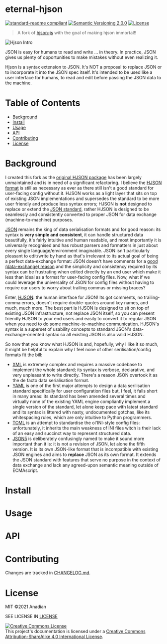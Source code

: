 # eternal-hjson
[![standard-readme compliant](https://img.shields.io/badge/readme%20style-standard-brightgreen.svg?style=flat-square)](https://github.com/RichardLitt/standard-readme)
[![Semantic Versioning 2.0.0](https://img.shields.io/badge/semver-2.0.0-brightgreen?style=flat-square)](https://semver.org/spec/v2.0.0.html)
[![License](https://img.shields.io/github/license/Anadian/eternal-hjson-js)](https://github.com/Anadian/eternal-hjson-js/blob/master/LICENSE)
> A fork of [hjson-js](https://github.com/hjson/hjson-js) with the goal of making hjson immortal!!

![Hjson Intro](https://hjson.github.io/hjson1.gif)

JSON is easy for humans to read and write ... in theory. In practice, JSON gives us plenty of opportunities to make mistakes without even realizing it.

Hjson is a syntax extension to JSON. It's NOT a proposal to replace JSON or to incorporate it into the JSON spec itself. It's intended to be used like a user interface for humans, to read and edit before passing the JSON data to the machine.
# Table of Contents
- [Background](#Background)
- [Install](#Install)
- [Usage](#Usage)
- [API](#API)
- [Contributing](#Contributing)
- [License](#License)
# Background
I created this fork as the [original HJSON package](https://github.com/hjson/hjson-js) has been largely unmaintained and is in need of a significant refactoring. I believe the [HJSON format](https://hjson.github.io) is still as necessary as ever as there still isn't a good standard for user-facing config without it. HJSON works as a light layer that sits on top of existing JSON implementations and supersedes the standard to be more user friendly and produce less syntax errors; HJSON is **not** designed to replace or extend the [JSON standard](https://www.json.org/json-en.html), rather HJSON is designed to be seamlessly and consistently converted to proper JSON for data exchange (machine-to-machine) purposes. 

[JSON](https://en.wikipedia.org/wiki/JSON) remains the king of data serialisation formats and for good reason: its syntax is **very simple and consistent**, it can handle structured data beautifully, it's fairly intuitive and human readable, and most importantly it is universally recognised and has robust parsers and formatters in just about every single language/environment imaginable. JSON isn't particularly pleasant to edit/write by hand as that's irrelevant to its actual goal of being a perfect data-exchange format: JSON doesn't have comments for a [good (data-exchange) reason](https://archive.vn/20150704102718/https://plus.google.com/+DouglasCrockfordEsq/posts/RK8qyGVaGSr) and the simplicity and consistency required by its syntax can be frustrating when edited directly by an end user which make it less than ideal as a format for user-facing config files. Now, what if we could leverage the universality of JSON for config files without having to require our users to worry about trailing commas or missing braces?

Enter, [HJSON](https://hjson.github.io): the human interface for JSON! Its got comments, no trailing-comma errors, doesn't require double-quotes around key names, and much, much more. The best part is HJSON is designed to sit on top of existing JSON infrastructure, not replace JSON itself, so you can present friendly HJSON to your end users and easily to convert it to regular JSON when you need to do some machine-to-machine communication. HJSON's syntax is a superset of usability concepts to standard JSON's data-exchange-oriented syntax so all existing JSON is also valid HJSON.

So now that you know what HJSON is and, hopefully, why I like it so much, it might be helpful to explain why I feel none of other serilisation/config formats fit the bill:
- [XML](https://en.wikipedia.org/wiki/XML) is extremely complex and requires a massive codebase to implement the whole standard; its syntax is verbose, declarative, and very unpleasant to write directly. There's a reason JSON overtook it as the de facto data serialisation format.
- [YAML](https://yaml.org/) is one of the first major attempts to design a data serilisation standard specifically for user configuration files but, I feel, it falls short in many areas: its standard has been amended several times and virtually none of the existing YAML engine compliantly implement a single version of the standard, let alone keep pace with latest standard and its syntax is littered with nasty, undocumented gotchas, like its whitespacing rules, which are only intuitive to Python programmers.
- [TOML](https://toml.io/en/) is an attempt to standardise the ol'INI-style config files: unfortunately, it inherits the main weakness of INI files witch is their lack of an easy and succinct way to represent structured data.
- [JSON5](https://json5.org/) is deliberately confusingly named to make it sound more important than it is: it is not a revision of JSON, let alone the fifth version. It is its own JSON-like format that is incompatible with existing JSON engines and aims to **replace** JSON as its own format. It extends the JSON standard with features that serve no purpose in the context of data exchange and lack any agreed-upon semantic meaning outside of ECMAscript.
# Install
# Usage
# API
# Contributing
Changes are tracked in [CHANGELOG.md](CHANGELOG.md).
# License
MIT ©2021 Anadian

SEE LICENSE IN [LICENSE](LICENSE)

[![Creative Commons License](https://i.creativecommons.org/l/by-sa/4.0/88x31.png)](http://creativecommons.org/licenses/by-sa/4.0/)\
This project's documentation is licensed under a [Creative Commons Attribution-ShareAlike 4.0 International License](http://creativecommons.org/licenses/by-sa/4.0/).
